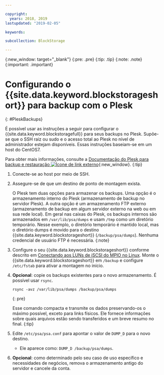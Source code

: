 ```yaml
---

copyright:
  years: 2018, 2019
lastupdated: "2019-02-05"

keywords:

subcollection: BlockStorage

---
```

{:new_window: target="_blank"}
{:pre: .pre}
{:tip: .tip}
{:note: .note}
{:important: .important}

# Configurando o {{site.data.keyword.blockstorageshort}} para backup com o Plesk
{: #PleskBackups}

É possível usar as instruções a seguir para configurar o {{site.data.keyword.blockstoragefull}}
para seus backups no Plesk. Supõe-se que o SSH
raiz ou sudo e o acesso total ao Plesk no nível de administrador estejam disponíveis. Essas instruções baseiam-se em um host do CentOS7.

Para obter mais informações, consulte a [Documentação do Plesk para backup e restauração ![Ícone de link externo](../../icons/launch-glyph.svg "Ícone de link externo")](https://docs.plesk.com/en-US/12.5/administrator-guide/backing-up-and-restoration.59256/){:new_window}.
{:tip}

1. Conecte-se ao host por meio de SSH.
2. Assegure-se de que um destino de ponto de montagem exista.

   O Plesk tem duas opções para armazenar os backups. Uma opção é o armazenamento interno do Plesk (armazenamento de backup no servidor Plesk). A outra opção é um armazenamento FTP externo (armazenamento de backup em algum servidor externo na web ou em sua rede local). Em geral nas caixas do Plesk, os backups internos são armazenados em
`/var/lib/psa/dumps` e usam `/tmp` como um diretório temporário. Nesse exemplo, o diretório temporário é mantido local, mas o diretório dumps é movido para o destino {{site.data.keyword.blockstorageshort}} (`/backup/psa/dumps`). Nenhuma credencial de usuário FTP é necessária.
   {:note}   
3. Configure o seu {{site.data.keyword.blockstorageshort}} conforme descrito em [Conectando aos LUNs de iSCSI do MPIO no Linux](accessing_block_storage_linux.html). Monte o {{site.data.keyword.blockstorageshort}} em `/backup` e configure `/etc/fstab` para ativar a montagem no início.
4. **Opcional**: copie os backups existentes para o novo armazenamento. É possível usar  ` rsync `.
   ```
   rsync -avz /var/lib/psa/dumps /backup/psa/dumps
   ```
   {: pre}

    Esse comando compacta e transmite os dados preservando-os o máximo possível, exceto para links físicos. Ele fornece informações sobre quais arquivos estão sendo transferidos e um breve resumo no final.
    {:tip}    
5. Edite `/etc/psa/psa.conf` para apontar o valor de `DUMP_D` para
o novo destino.
    - Ele aparece como:  ` DUMP_D /backup/psa/dumps `.
6. **Opcional**: como determinado pelo seu caso de uso específico e necessidades de negócios, remova o armazenamento antigo do servidor e cancele da conta.
